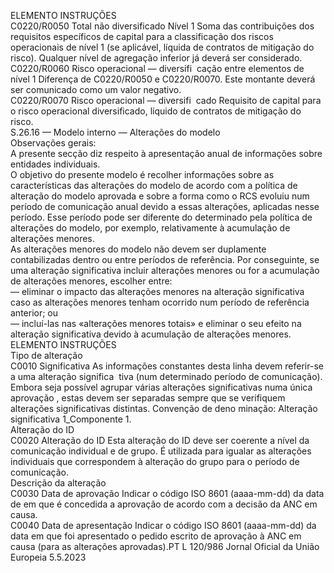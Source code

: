  
ELEMENTO  INSTRUÇÕES  
C0220/R0050  Total não diversificado Nível 1  Soma das contribuições dos requisitos específicos de capital para a classificação 
dos riscos operacionais de nível 1 (se aplicável, líquida de contratos de mitigação 
do risco). 
Qualquer nível de agregação inferior já deverá ser considerado.  
C0220/R0060  Risco operacional — diversifi ­
cação entre elementos de nível 
1 Diferença de C0220/R0050 e C0220/R0070. 
Este montante deverá ser comunicado como um valor negativo.  
C0220/R0070  Risco operacional — diversifi ­
cado  Requisito de capital para o risco operacional diversificado, líquido de contratos de 
mitigação do risco.  
S.26.16 — Modelo interno — Alterações do modelo  
Observações gerais:  
A presente secção diz respeito à apresentação anual de informações sobre entidades individuais.  
O objetivo do presente modelo é recolher informações sobre as características das alterações do modelo de acordo com 
a política de alteração do modelo aprovada e sobre a forma como o RCS evoluiu num período de comunicação anual 
devido a essas alterações, aplicadas nesse período. Esse período pode ser diferente do determinado pela política de 
alterações do modelo, por exemplo, relativamente à acumulação de alterações menores.  
As alterações menores do modelo não devem ser duplamente contabilizadas dentro ou entre períodos de referência. Por 
conseguinte, se uma alteração significativa incluir alterações menores ou for a acumulação de alterações menores, 
escolher entre:  
— eliminar o impacto das alterações menores na alteração significativa caso as alterações menores tenham ocorrido 
num período de referência anterior; ou  
— incluí-las nas «alterações menores totais» e eliminar o seu efeito na alteração significativa devido à acumulação de 
alterações menores.  
ELEMENTO  INSTRUÇÕES  
Tipo de alteração  
C0010  Significativa  As informações constantes desta linha devem referir-se a uma alteração significa ­
tiva (num determinado período de comunicação). Embora seja possível agrupar 
várias alterações significativas numa única  aprovação , estas devem ser separadas 
sempre que se verifiquem alterações significativas distintas. Convenção de deno ­
minação: Alteração significativa 1_Componente 1.  
Alteração do ID  
C0020  Alteração do ID  Esta alteração do ID deve ser coerente a nível da comunicação individual e de 
grupo. É utilizada para igualar as alterações individuais que correspondem à 
alteração do grupo para o período de comunicação.  
Descrição da alteração  
C0030  Data de aprovação  Indicar o código ISO 8601 (aaaa-mm-dd) da data de em que é concedida a 
aprovação de acordo com a decisão da ANC em causa.  
C0040  Data de apresentação  Indicar o código ISO 8601 (aaaa-mm-dd) da data em que foi apresentado o 
pedido escrito de aprovação à ANC em causa (para as alterações aprovadas).PT  L 120/986 Jornal Oficial da União Europeia 5.5.2023